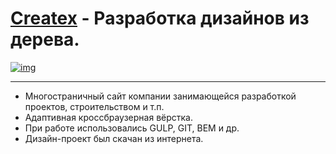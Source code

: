 # [Createx](https://lyu-chunkwo.github.io/createx/dist/index.html) - Разработка дизайнов из дерева.

[<img src="https://lyu-chunkwo.github.io/createx/dist/images/foreadme/createx1.jpg" alt="img">](https://lyu-chunkwo.github.io/createx/dist/index.html)


---
- Многостраничный сайт компании занимающейся разработкой проектов, строительством и т.п.
- Адаптивная кроссбраузерная вёрстка.
- При работе использовались GULP, GIT, BEM и др.
- Дизайн-проект был скачан из интернета.
